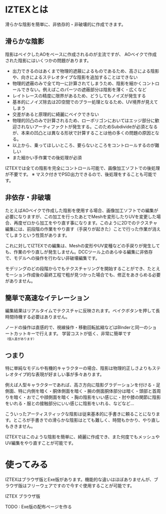 
# IZTEXとは

滑らかな陰影を簡単に、非依存的・非破壊的に作成できます。

## 滑らかな陰影

陰影はベイクしたAOをベースに作成されるのが主流ですが、
AOベイクで作成された陰影にはいくつかの問題があります。

* 出力できるのはあくまで物理的遮蔽によるものであるため、高さによる陰影や、向きによるステレオタイプな陰影を追加することはできない
* 物理的遮蔽のみで全て均一に計算されてしまうため、陰影を細かくコントロールできない。例えばこのパーツの遮蔽部分は陰影を薄く・広くなど
* レイトレースの精度に限界があるため、どうしてもノイズが発生する
* 基本的にノイズ除去は2D空間でのブラー処理となるため、UV境界が見えてしまう
* 交差があると原理的に綺麗にベイクできない
* 物理的凹凸のみで計算されるため、ローポリゴンにおいてはエッジ部分に歓迎されないアーティファクトが発生する。このためSubdivideが必須となるが、本来の凹凸とは異なる形状で計算することは他の多くの問題の原因となる。
* 以上から、乗ってほしいところ、要らないところをコントロールするのが難しい
* また細かい手作業での後処理が必須

IZTEXでは全ての陰影を完全にコントロール可能で、画像加工ソフトでの後処理が不要です。
※ マスク付きでPSD出力できるので、後処理をすることも可能です。

## 非依存・非破壊

たとえばAOベイクで作成した陰影を使用する場合、画像加工ソフトでの編集が必要になりますが、この加工を行ったあとでMeshを変形したりUVを変更した場合、再度ゼロから加工をやり直す事になります。このように2Dでのテクスチャ編集には、前段階の作業をやり直す（手戻りが起きた）ことで行った作業が消えてしまうという性質があります。

これに対してIZTEXでの編集は、Meshの変形やUV変種などの手戻りが発生しても、作業のやり直しが発生しません。DCCツール上のあらゆる編集に非依存で、モデルへの操作を行わない非破壊編集です。

モデリングのどの段階からでもテクスチャリングを開始することができ、たとえモーション作成後の最終工程で粗が見つかった場合でも、修正をあきらめる必要がありません。

## 簡単で高速なイテレーション

編集結果はリアルタイムでテクスチャに反映されます。ベイクボタンを押して長時間待機する必要はありません。

ノードの操作は直感的で、視線操作・移動回転拡縮などはBlnderと同一のショートカットキーで行えます。
学習コストが低く、非常に簡単です<span style="font-size:x-small">（個人差があります）</span>

## つまり

特に単純なモデルや有機的キャラクターの場合、陰影は物理的正しさよりもステレオタイプ的な表現が好ましい事が多々あります。

例えば人型キャラクターであれば、高さ方向に陰影グラデーションを付ける・足側面、特に内側を暗く・胴体側面を暗く・腕の側面胴体部分は暗く・頭部と首周りを暗く・おでこや顔側面を暗く・胸の陰影をいい感じに・肘や膝の関節に陰影をいれる・服との接触部分にいい感じに陰影をいれる、などなど…

こういったアーティスティックな陰影は従来基本的に手書きに頼ることになります。ところが手書きでの滑らかな陰影はとても難しく、時間もかかり、やり直しもききません。

IZTEXではこのような陰影を簡単に、綺麗に作成でき、また何度でもメッシュやUV編集をやり直すことが可能です。

# 使ってみる

IZTEXはブラウザ版とExe版があります。機能的な違いはほぼありませんが、ブラウザ版はフリーウェアですので今すぐ使用することが可能です。

IZTEX ブラウザ版

TODO : Exe版の配布ページを作る

